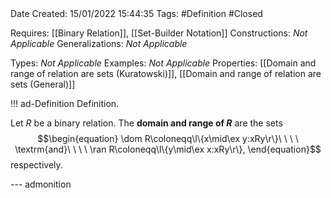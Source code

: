 <br />
<br />

Date Created: 15/01/2022 15:44:35
Tags: #Definition #Closed 

Requires: [[Binary Relation]], [[Set-Builder Notation]]
Constructions: _Not Applicable_
Generalizations: _Not Applicable_

Types: _Not Applicable_
Examples: _Not Applicable_ 
Properties: [[Domain and range of relation are sets (Kuratowski)]], [[Domain and range of relation are sets (General)]]

!!! ad-Definition Definition.

Let $R$ be a binary relation. The **domain and range of $R$** are the sets
$$\begin{equation}
    \dom R\coloneqq\l\{x\mid\ex y:xRy\r\}\ \ \ \ \textrm{and}\ \ \ \ \ran R\coloneqq\l\{y\mid\ex x:xRy\r\},
\end{equation}$$
respectively.

--- admonition
